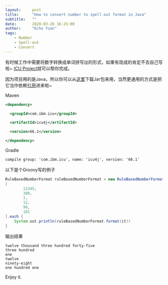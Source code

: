 ```yaml
---
layout:     post
title:      "How to convert number to spell-out format in Java"
subtitle:   ""
date:       2020-03-26 16:25:00
author:     "Echo Yuan"
tags:
    - Number
    - Spell-out
    - Convert
---
```


有时候工作中需要将数字转换成单词拼写出的形式，如果有现成的肯定不去自己写啦~  [ICU Project](http://site.icu-project.org/)就可以帮你完成。

因为项目用的是Java，所以你可以从[这里](http://site.icu-project.org/download/66#TOC-ICU4J-Download)下载Jar包来用，当然更通用的方式是把它当作依赖[引用](https://mvnrepository.com/artifact/com.ibm.icu/icu4j/66.1)进来啦~

Maven
```xml
<dependency>

  <groupId>com.ibm.icu</groupId>

  <artifactId>icu4j</artifactId>

  <version>66.1</version>

</dependency>
```

Gradle
```xml
compile group: 'com.ibm.icu', name: 'icu4j', version: '66.1'
```

以下是个Groovy写的例子

```groovy
RuleBasedNumberFormat ruleBasedNumberFormat = new RuleBasedNumberFormat(new Locale("EN", "US"), RuleBasedNumberFormat.SPELLOUT)
[
        12345,
        300,
        1,
        12,
        98,
        101
].each {
    System.out.println(ruleBasedNumberFormat.format(it))
}
```

输出结果
```text
twelve thousand three hundred forty-five
three hundred
one
twelve
ninety-eight
one hundred one
```

Enjoy it.